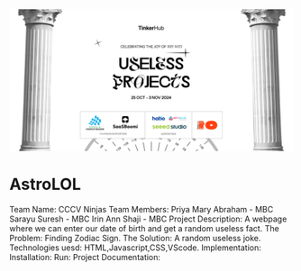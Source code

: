
<img width="1280" alt="readme-banner" src="https://raw.githubusercontent.com/Priyamary2006/CCCV-Ninjas/refs/heads/main/379690167-35332e92-44cb-425b-9dff-27bcf1023c6c.png">


#  AstroLOL
Team Name: CCCV Ninjas
Team Members: Priya Mary Abraham - MBC
              Sarayu Suresh - MBC
              Irin Ann Shaji - MBC
Project Description:
A webpage where we can enter our date of birth and get a random useless fact.
The Problem: Finding Zodiac Sign.
The Solution: A random useless joke.
Technologies uesd: HTML,Javascript,CSS,VScode.
Implementation:
Installation:
Run:
Project Documentation:

